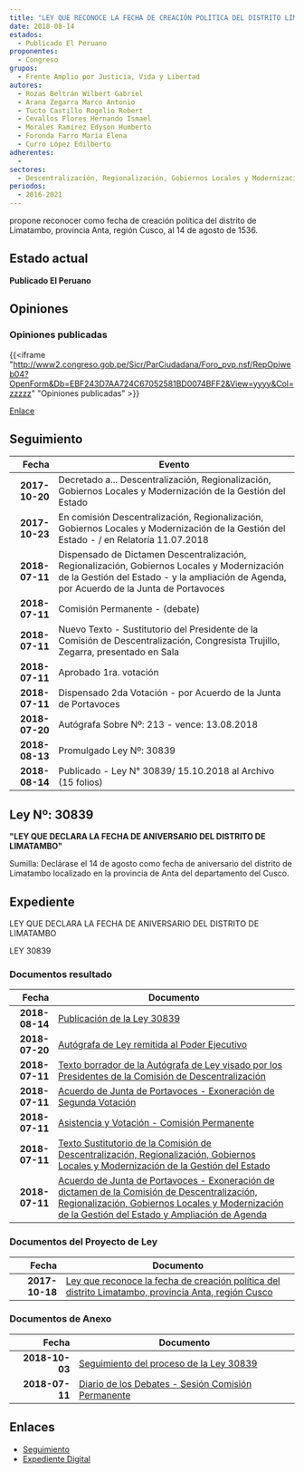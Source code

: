 ```yaml
---
title: "LEY QUE RECONOCE LA FECHA DE CREACIÓN POLÍTICA DEL DISTRITO LIMATAMBO, PROVINCIA ANTA, REGIÓN CUSCO"
date: 2018-08-14
estados: 
  - Publicado El Peruano
proponentes: 
  - Congreso
grupos: 
  - Frente Amplio por Justicia, Vida y Libertad
autores: 
  - Rozas Beltrán Wilbert Gabriel
  - Arana Zegarra Marco Antonio
  - Tucto Castillo Rogelio Robert
  - Cevallos Flores Hernando Ismael
  - Morales Ramírez Edyson Humberto
  - Foronda Farro María Elena
  - Curro López Edilberto
adherentes: 
  - 
sectores: 
  - Descentralización, Regionalización, Gobiernos Locales y Modernización de la Gestión del Estado
periodos: 
  - 2016-2021
---
```


propone reconocer como fecha de creación política del distrito de Limatambo, provincia Anta, región Cusco, al 14 de agosto de 1536.


## Estado actual

**Publicado El Peruano**

## Opiniones

### Opiniones publicadas

{{<iframe "http://www2.congreso.gob.pe/Sicr/ParCiudadana/Foro_pvp.nsf/RepOpiweb04?OpenForm&Db=EBF243D7AA724C67052581BD0074BFF2&View=yyyy&Col=zzzzz" "Opiniones publicadas" >}}

[Enlace](http://www2.congreso.gob.pe/Sicr/ParCiudadana/Foro_pvp.nsf/RepOpiweb04?OpenForm&Db=EBF243D7AA724C67052581BD0074BFF2&View=yyyy&Col=zzzzz)

## Seguimiento

| Fecha | Evento |
|------:|--------|
| **2017-10-20** | Decretado a... Descentralización, Regionalización, Gobiernos Locales y Modernización de la Gestión del Estado|
| **2017-10-23** | En comisión Descentralización, Regionalización, Gobiernos Locales y Modernización de la Gestión del Estado - / en Relatoría 11.07.2018|
| **2018-07-11** | Dispensado de Dictamen Descentralización, Regionalización, Gobiernos Locales y Modernización de la Gestión del Estado - y la ampliación de Agenda, por Acuerdo de la Junta de Portavoces|
| **2018-07-11** | Comisión Permanente - (debate)|
| **2018-07-11** | Nuevo Texto - Sustitutorio del Presidente de la Comisión de Descentralización, Congresista Trujillo, Zegarra, presentado en Sala|
| **2018-07-11** | Aprobado 1ra. votación|
| **2018-07-11** | Dispensado 2da Votación - por Acuerdo de la Junta de Portavoces|
| **2018-07-20** | Autógrafa Sobre Nº: 213 - vence: 13.08.2018|
| **2018-08-13** | Promulgado Ley Nº: 30839|
| **2018-08-14** | Publicado - Ley N° 30839/ 15.10.2018 al Archivo (15 folios)|

## Ley Nº: 30839

**"LEY QUE DECLARA LA FECHA DE ANIVERSARIO DEL DISTRITO DE LIMATAMBO"**

Sumilla: Declárase el 14 de agosto como fecha de aniversario del distrito de Limatambo localizado en la provincia de Anta del departamento del Cusco.


## Expediente

LEY QUE DECLARA LA FECHA DE ANIVERSARIO DEL DISTRITO DE LIMATAMBO

LEY 30839


### Documentos resultado

| Fecha | Documento |
|------:|--------|
| **2018-08-14** | [Publicación de la Ley 30839](http://www.leyes.congreso.gob.pe/Documentos/2016_2021/ADLP/Normas_Legales/30839-LEY.pdf) |
| **2018-07-20** | [Autógrafa de Ley remitida al Poder Ejecutivo](http://www.leyes.congreso.gob.pe/Documentos/2016_2021/ADLP/Texto_Aprobado/AU0201920180720.pdf) |
| **2018-07-11** | [Texto borrador de la Autógrafa de Ley visado por los Presidentes de la Comisión de Descentralización](http://www.leyes.congreso.gob.pe/Documentos/2016_2021/Texto_Borrador_de_Autografa/BAU0201920180711.pdf) |
| **2018-07-11** | [Acuerdo de Junta de Portavoces - Exoneración de Segunda Votación](http://www.leyes.congreso.gob.pe/Documentos/2016_2021/Acuerdos/Junta_Portavoces/AJP0201920180711S.pdf) |
| **2018-07-11** | [Asistencia y Votación - Comisión Permanente](http://www.leyes.congreso.gob.pe/Documentos/2016_2021/Asistencia_y_Votacion/Proyectos_de_Ley/AVCP0201920180711.pdf) |
| **2018-07-11** | [Texto Sustitutorio de la Comisión de Descentralización, Regionalización, Gobiernos Locales y Modernización de la Gestión del Estado](http://www.leyes.congreso.gob.pe/Documentos/2016_2021/ADLP/Texto_Aprobado/AU0201220171020.pdf) |
| **2018-07-11** | [Acuerdo de Junta de Portavoces - Exoneración de dictamen de la Comisión de Descentralización, Regionalización, Gobiernos Locales y Modernización de la Gestión del Estado y Ampliación de Agenda](http://www.leyes.congreso.gob.pe/Documentos/2016_2021/Acuerdos/Junta_Portavoces/AJP0201920180711.pdf) |

### Documentos del Proyecto de Ley

| Fecha | Documento |
|------:|--------|
| **2017-10-18** | [Ley que reconoce la fecha de creación política del distrito Limatambo, provincia Anta, región Cusco](http://www.leyes.congreso.gob.pe/Documentos/2016_2021/Proyectos_de_Ley_y_de_Resoluciones_Legislativas/PL0201920171018..PDF) |

### Documentos de Anexo

| Fecha | Documento |
|------:|--------|
| **2018-10-03** | [Seguimiento del proceso de la Ley 30839](http://www.leyes.congreso.gob.pe/Documentos/2016_2021/Seguimiento_de_Proyectos_de_Ley/02019PL20181003.pdf) |
| **2018-07-11** | [Diario de los Debates - Sesión Comisión Permanente](http://www2.congreso.gob.pe/Sicr/DiarioDebates/Publicad.nsf/SesionesPleno/05256D6E0073DFE9052582C80061FC4B/$FILE/PER-2017-10.pdf) |

## Enlaces 

- [Seguimiento](http://www2.congreso.gob.pe/Sicr/TraDocEstProc/CLProLey2016.nsf/f7fff46988ca05b1052578e100829cc7/5349d2e0a0c28839052581bd007ccac2?OpenDocument)
- [Expediente Digital](http://www2.congreso.gob.pe/Sicr/TraDocEstProc/CLProLey2016.nsf/f7fff46988ca05b1052578e100829cc7/5349d2e0a0c28839052581bd007ccac2?OpenDocument&Click=05257FB7005EB655.eb71d0cf91d8294e05256cdf006b5706/$Body/0.1C6C)
